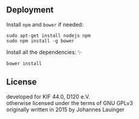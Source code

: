 ## Deployment

Install `npm` and `bower` if needed:

```
sudo apt-get install nodejs npm
sudo npm install -g bower
```

Install all the dependencies: :sparkles:

```
bower install
```

## License

developed for KIF 44.0, D120 e.V.  
otherwise licensed under the terms of GNU GPLv3  
originally written in 2015 by Johannes Lauinger
